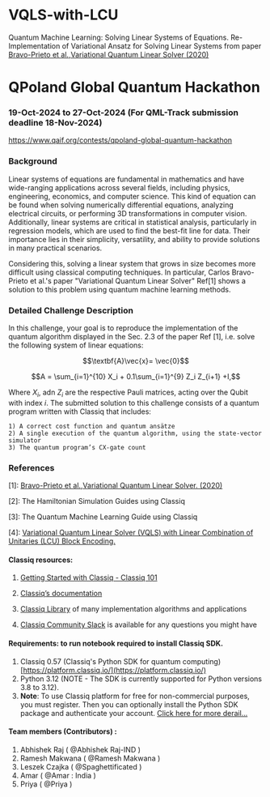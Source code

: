 # VQLS-with-LCU
Quantum Machine Learning: Solving Linear Systems of Equations. Re-Implementation of Variational Ansatz for Solving Linear Systems from paper 
[Bravo-Prieto et al.,Variational Quantum Linear Solver (2020)](https://arxiv.org/pdf/1909.05820.pdf)

# QPoland Global Quantum Hackathon
### 19-Oct-2024 to 27-Oct-2024 (For QML-Track submission deadline 18-Nov-2024)
https://www.qaif.org/contests/qpoland-global-quantum-hackathon

### Background

Linear systems of equations are fundamental in mathematics and have wide-ranging applications across several fields, including physics, engineering, economics, and computer science. This kind of equation can be found when solving numerically differential equations, analyzing electrical circuits, or performing 3D transformations in computer vision. Additionally, linear systems are critical in statistical analysis, particularly in regression models, which are used to find the best-fit line for data. Their importance lies in their simplicity, versatility, and ability to provide solutions in many practical scenarios.

Considering this, solving a linear system that grows in size becomes more difficult using classical computing techniques. In particular, Carlos Bravo-Prieto et al.'s paper "Variational Quantum Linear Solver" Ref[1] shows a solution to this problem using quantum machine learning methods.

### Detailed Challenge Description

In this challenge, your goal is to reproduce the implementation of the quantum algorithm displayed in the Sec. 2.3 of the paper Ref [1], i.e. solve the following system of linear equations:

 $$\textbf{A}\vec{x}= \vec{0}$$

 $$A = \sum_{i=1}^{10} X_i  + 0.1\sum_{i=1}^{9} Z_i Z_{i+1} +I,$$


Where $X_i$, adn $Z_i$ are the respective Pauli matrices, acting over the Qubit with index $i$.
The submitted solution to this challenge consists of a quantum program written with Classiq that includes:

	1) A correct cost function and quantum ansätze 
	2) A single execution of the quantum algorithm, using the state-vector simulator
	3) The quantum program’s CX-gate count



 ### References

<a name='VQLS'>[1]</a>: [Bravo-Prieto et al.,Variational Quantum Linear Solver. (2020)](https://arxiv.org/pdf/1909.05820.pdf)

[2]:	The Hamiltonian Simulation Guides using Classiq

[3]:	The Quantum Machine Learning Guide using Classiq

<a name='VQLS-with-LCU'>[4]</a>: [Variational Quantum Linear Solver (VQLS) with Linear Combination of Unitaries (LCU) Block Encoding.](https://docs.classiq.io/latest/explore/algorithms/vqls/lcu_vqls/vqls_with_lcu/)

#### Classiq resources:

1.	[Getting Started with Classiq - Classiq 101](https://docs.classiq.io/latest/classiq_101/)
  
3.	[Classiq’s documentation](https://docs.classiq.io/latest/)
  
5.	[Classiq Library](https://docs.classiq.io/latest/explore/) of many implementation algorithms and applications

7.	[Classiq Community Slack](https://short.classiq.io/join-slack) is available for any questions you might have


#### Requirements: to run notebook required to install Classiq SDK. 
1) Classiq 0.57 (Classiq's Python SDK for quantum computing)  [https://platform.classiq.io/](https://platform.classiq.io/)
2) Python 3.12 (NOTE - The SDK is currently supported for Python versions 3.8 to 3.12).
3) **Note**: To use Classiq platform for free for non-commercial purposes, you must register. Then you can optionally install the Python SDK package and authenticate your account. [Click here for more derail...](https://docs.classiq.io/latest/classiq_101/registration_installations/)

#### Team members (Contributors) :
1) Abhishek Raj ( @Abhishek Raj-IND )
2) Ramesh Makwana ( @Ramesh Makwana  )
3) Leszek Czajka ( @Spaghettificated )
4) Amar ( @Amar : India )
5) Priya ( @Priya ) 
